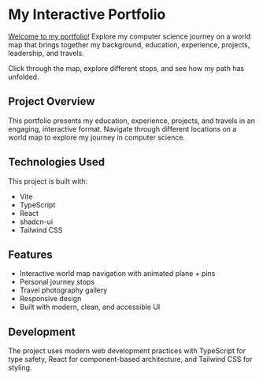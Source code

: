 # My Interactive Portfolio

[Welcome to my portfolio!](https://hariniarumugam.pages.dev/) Explore my computer science journey on a world map that brings together my background, education, experience, projects, leadership, and travels.

Click through the map, explore different stops, and see how my path has unfolded.

## Project Overview

This portfolio presents my education, experience, projects, and travels in an engaging, interactive format. Navigate through different locations on a world map to explore my journey in computer science.

## Technologies Used

This project is built with:

- Vite
- TypeScript
- React
- shadcn-ui
- Tailwind CSS

## Features

- Interactive world map navigation with animated plane + pins
- Personal journey stops
- Travel photography gallery
- Responsive design
- Built with modern, clean, and accessible UI

## Development

The project uses modern web development practices with TypeScript for type safety, React for component-based architecture, and Tailwind CSS for styling.
